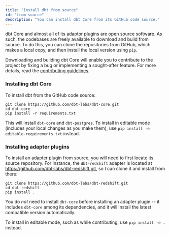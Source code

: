 ```yaml
---
title: "Install dbt from source"
id: "from-source"
description: "You can install dbt Core from its GitHub code source."
---
```


dbt Core and almost all of its adaptor plugins are open source software. As such, the codebases are freely available to download and build from source. To do this, you can clone the repositories from GitHub, which makes a local copy, and then install the local version using `pip`.

Downloading and building dbt Core will enable you to contribute to the project by fixing a bug or implementing a sought-after feature. For more details, read the [contributing guidelines](https://github.com/dbt-labs/dbt/blob/HEAD/CONTRIBUTING.md).

### Installing dbt Core

To install dbt from the GitHub code source:

```shell
git clone https://github.com/dbt-labs/dbt-core.git
cd dbt-core
pip install -r requirements.txt
```

This will install `dbt-core` and `dbt-postgres`. To install in editable mode (includes your local changes as you make them), use `pip install -e editable-requirements.txt` instead.

### Installing adapter plugins

To install an adapter plugin from source, you will need to first locate its source repository. For instance, the `dbt-redshift` adapter is located at https://github.com/dbt-labs/dbt-redshift.git, so I can clone it and install from there:

```shell
git clone https://github.com/dbt-labs/dbt-redshift.git
cd dbt-redshift
pip install .
```

You do _not_ need to install `dbt-core` before installing an adapter plugin -- it includes `dbt-core` among its dependencies, and it will install the latest compatible version automatically.

To install in editable mode, such as while contributing, use `pip install -e .` instead.

<FAQ src="install-pip-os-prereqs" />
<FAQ src="install-python-compatibility" />
<FAQ src="install-pip-best-practices" />
